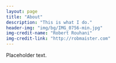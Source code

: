 ```yaml
---
layout: page
title: "About"
description: "This is what I do."
header-img: "img/bg/IMG_0756-min.jpg"
img-credit-name: "Robert Rouhani"
img-credit-link: "http://robmaister.com"
---
```


Placeholder text.